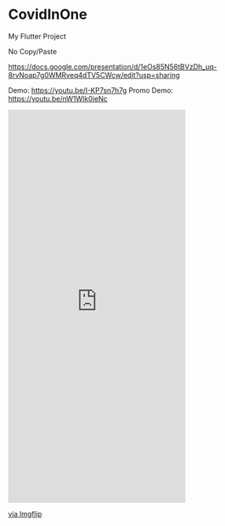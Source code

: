 # CovidInOne

My Flutter Project

No Copy/Paste

https://docs.google.com/presentation/d/1eOs85N56tBVzDh_uq-8rvNoap7g0WMRveq4dTV5CWcw/edit?usp=sharing

Demo: https://youtu.be/I-KP7sn7h7g
Promo Demo: https://youtu.be/nW1WIk0ieNc
<div style="width:360px;max-width:100%;"><div style="height:0;padding-bottom:222.22%;position:relative;"><iframe width="360" height="800" style="position:absolute;top:0;left:0;width:100%;height:100%;" frameBorder="0" src="https://imgflip.com/embed/5qrxy3"></iframe></div><p><a href="https://imgflip.com/gif/5qrxy3">via Imgflip</a></p></div>
